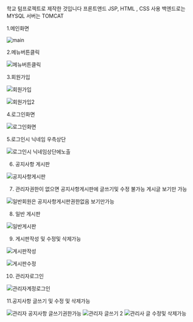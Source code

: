 학교 텀프로젝트로 제작한 것입니다 프론트앤드 JSP, HTML , CSS 사용   백엔드로는 MYSQL    서버는 TOMCAT

1.메인화면 


![main](https://user-images.githubusercontent.com/78811229/110273667-62c76980-8010-11eb-972d-cd532dc4758c.PNG)

2.메뉴버튼클릭

![메뉴버튼클릭](https://user-images.githubusercontent.com/78811229/110273679-68bd4a80-8010-11eb-9406-3efae37cdf1d.PNG)

3.회원가입 


![회원가입](https://user-images.githubusercontent.com/78811229/110273681-6bb83b00-8010-11eb-9237-c19386d8fa74.PNG)




![회원가입2](https://user-images.githubusercontent.com/78811229/110273684-6ce96800-8010-11eb-8a98-b75dae8a8474.PNG)





4.로그인화면 




![로그인화면](https://user-images.githubusercontent.com/78811229/110273721-84c0ec00-8010-11eb-80c7-a31db90cd815.PNG)



5.로그인시 닉네임 우측상단 

![로그인시 닉네임상단에노출](https://user-images.githubusercontent.com/78811229/110273728-88ed0980-8010-11eb-97e3-df37df6f15ae.PNG)



6. 공지사항 게시판



![공지사항게시판](https://user-images.githubusercontent.com/78811229/110273735-90acae00-8010-11eb-8efd-359032d2bbe4.PNG)





7. 관리자권한이 없으면 공지사항게시판에 글쓰기및 수정 불가능  게시글 보기만 가능 



![일반회원은 공지사항게시판권한없음 보기만가능](https://user-images.githubusercontent.com/78811229/110274234-b1293800-8011-11eb-90ca-df7626483f32.PNG)




8. 일반 게시판 




![일반게시판](https://user-images.githubusercontent.com/78811229/110274236-b25a6500-8011-11eb-8ee4-42ffd59144d6.PNG)









9. 게시판작성 및 수정및 삭제가능 



![게시판작성](https://user-images.githubusercontent.com/78811229/110273766-a0c48d80-8010-11eb-8fc2-00900e55a038.PNG)




![게시판수정](https://user-images.githubusercontent.com/78811229/110273773-a5894180-8010-11eb-9575-77ef32dafdf8.PNG)


10. 관리자로그인 



![관리자계정로그인](https://user-images.githubusercontent.com/78811229/110273783-ae7a1300-8010-11eb-9e61-e74d1e27d18d.PNG)


11.공지사항 글쓰기 및 수정 및 삭제가능 


![관리자 공지사항 글쓰기권한가능](https://user-images.githubusercontent.com/78811229/110273812-be91f280-8010-11eb-9fd9-1a7d44109a48.PNG)
![관리자 글쓰기 2](https://user-images.githubusercontent.com/78811229/110273821-c3ef3d00-8010-11eb-9915-8338edaeb69b.PNG)
![관리사 글 수정및 삭제가능](https://user-images.githubusercontent.com/78811229/110273826-c6ea2d80-8010-11eb-9555-1e8ab9e2b4da.PNG)


